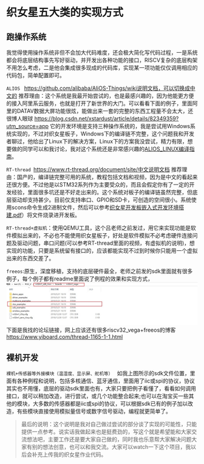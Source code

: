 # 织女星五大类的实现方式
## 跑操作系统
我觉得使用操作系统非但不会加大代码难度，还会极大简化写代码过程，一是系统都会将底层结构事先写好驱动，并开发出各种功能的接口，RISCV复杂的底层构架不用怎么考虑，二是他会集成很多现成的代码库，实现某一项功能仅仅调用相应的代码包，简单配置即可。


`ALIOS `  https://github.com/alibaba/AliOS-Things/wiki说明文档，可以切换成中文的
推荐理由：这个系统是我最开始尝试的，也是最感兴趣的，因为他能更方便的接入阿里系云服务，也就是打开了新世界的大门。可以看看下面的例子，里面阿里的DATAV数据大屏功能很炫，能做出来一套的完整的东西工程量不会太大，还很博人眼球
https://blog.csdn.net/xstardust/article/details/82349359?utm_source=app 
它的开发环境是支持三种操作系统的，我是尝试用Windows系统实现的，不过对织女星板子，Windows下的编译链不完整，这个问题我和开发者聊过，他给出了Linux下的解决方案，Linux下的方案我没尝试，精力有限，想要做的同学可以和我讨论，我对这个系统还是非常感兴趣的[ALIOS_LINUX编译指南](ALIOS_LINUX编译指南.md)。

`RT-thread `https://www.rt-thread.org/document/site/中文说明文档
推荐理由：国产的，编译链完整可用的系统，教程包括文档和视频，因为是中文的看起来还很方便。不过他是以STM32系列作为主要受众的，而且会假定你有了一定的开发经验，里面很多坑还是不好走出来的。这个系统对板子的编译链虽然完整，但底层驱动却支持甚少。目前仅支持串口、GPIO和SD卡，可创造的空间很小。系统使用scons命令生成2进制文件，然后可以参考[织女星开发板嵌入式开发环境搭建.pdf](https://github.com/open-isa-cn/vega-lite/blob/master/%E7%BB%87%E5%A5%B3%E6%98%9F%E5%BC%80%E5%8F%91%E6%9D%BF%E5%B5%8C%E5%85%A5%E5%BC%8F%E5%BC%80%E5%8F%91%E7%8E%AF%E5%A2%83%E6%90%AD%E5%BB%BA.pdf)）将文件烧录进开发板。

`RT-thread+虚拟机`：使用QEMU工具，这个吕老师之前发过，用它来实现功能是软件模拟出来的，不必也不能使用织女星板子，好处是软件模拟不必考虑硬件连接问题及驱动问题，串口问题(可以参考RT-thread里面的视频，有虚拟机的说明)，想实现的功能，只要是系统留有接口的，应该都能实现不过到时候你只能用一个虚拟出来的东西交差了。

`freeos`:原生，深度移植，支持的底层硬件最全，老师之前发的sdk里面就有很多例子，每个例子都有readme里面说了例程的效果和实现方式，![2019-08-23_11-59-52](2019-08-23_11-59-52.jpg)
下面是我找的论坛链接，网上应该还有很多riscv32_vega+freeos的博客  
https://www.yiboard.com/thread-1165-1-1.html  


## 裸机开发

`裸机+传感器等外接模块（温湿度、显示屏、舵机等） ` 
如我上图所示的sdk文件位置，里面有各种例程和说明，包括多核通信、蓝牙通信，里面用了iic或spi的协议，协议其实也不用懂，底层的驱动sdk里面也有，大家只要把例子看懂了，看看如何调用接口，就可以稍加改造，进行尝试，或几个功能整合起来;也可以在淘宝买一些其他的模块，大多数的传感器都是iic或spi的协议，可以根据sdk已有的例子加以改造，有些模块直接使用模拟量信号或数字信号驱动，编程就更简单了。

> 最后的说明：这个说明是我对自己做过尝试的部分谈了实现的可能性，只能提供一点参考。说实话我做起来也是挺费劲的，写这个就是希望能和大家交流想法吧，主要工作还是要大家自己做的，同时我也乐意帮大家解决问题大家有别的想法创意，也可以和我交流。大家可以watch一下这个项目，我以后会补充上传我的织女星作业代码。



